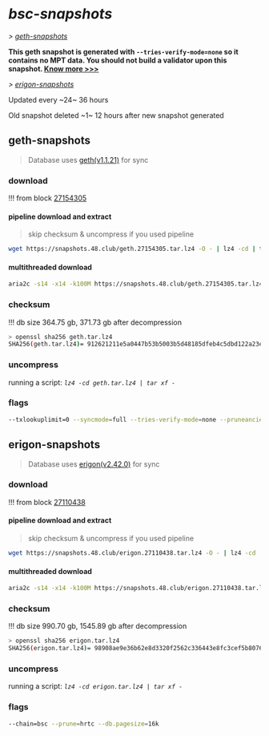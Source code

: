 # *bsc-snapshots*


*\> [geth-snapshots](#geth-snapshots)*

**This geth snapshot is generated with `--tries-verify-mode=none` so it contains no MPT data. You should not build a validator upon this snapshot. [Know more >>>](https://github.com/bnb-chain/bsc/pull/926)**

*\> [erigon-snapshots](#erigon-snapshots)*

Updated every ~24~ 36 hours

Old snapshot deleted ~1~ 12 hours after new snapshot generated

## geth-snapshots


> Database uses [geth(v1.1.21)](https://github.com/bnb-chain/bsc/releases/tag/v1.1.21) for sync


### download

<!-- begin_geth -->

!!! from block [27154305](https://bscscan.com/block/27154305)

#### pipeline download and extract
> skip checksum & uncompress if you used pipeline
```bash
wget https://snapshots.48.club/geth.27154305.tar.lz4 -O - | lz4 -cd | tar xf -
```

#### multithreaded download

```bash
aria2c -s14 -x14 -k100M https://snapshots.48.club/geth.27154305.tar.lz4 -o geth.tar.lz4
```


### checksum

!!! db size 364.75 gb, 371.73 gb after decompression
```bash
> openssl sha256 geth.tar.lz4
SHA256(geth.tar.lz4)= 912621211e5a0447b53b5003b5d48185dfeb4c5dbd122a23e4a4ac6ddb78a329
```

<!-- end_geth -->

### uncompress


running a script: _`lz4 -cd geth.tar.lz4 | tar xf -`_


### flags


```bash
--txlookuplimit=0 --syncmode=full --tries-verify-mode=none --pruneancient=true --diffblock=5000
```


## erigon-snapshots


> Database uses [erigon(v2.42.0)](https://github.com/ledgerwatch/erigon/releases/tag/v2.42.0) for sync


### download

<!-- begin_erigon -->

!!! from block [27110438](https://bscscan.com/block/27110438)

#### pipeline download and extract
> skip checksum & uncompress if you used pipeline
```bash
wget https://snapshots.48.club/erigon.27110438.tar.lz4 -O - | lz4 -cd | tar xf -
```

#### multithreaded download

```bash
aria2c -s14 -x14 -k100M https://snapshots.48.club/erigon.27110438.tar.lz4 -o erigon.tar.lz4
```


### checksum

!!! db size 990.70 gb, 1545.89 gb after decompression
```bash
> openssl sha256 erigon.tar.lz4
SHA256(erigon.tar.lz4)= 98908ae9e36b62e8d3320f2562c336443e8fc3cef5b8076f996ba3152575f48c
```

<!-- end_erigon -->


### uncompress


running a script: _`lz4 -cd erigon.tar.lz4 | tar xf -`_


### flags


```bash
--chain=bsc --prune=hrtc --db.pagesize=16k
```
